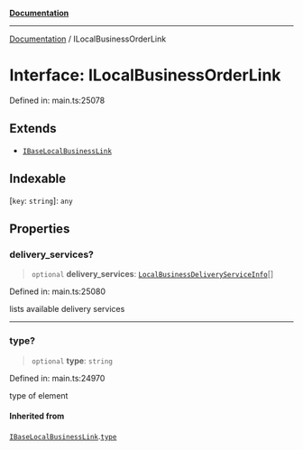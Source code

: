 [**Documentation**](../README.md)

***

[Documentation](../README.md) / ILocalBusinessOrderLink

# Interface: ILocalBusinessOrderLink

Defined in: main.ts:25078

## Extends

- [`IBaseLocalBusinessLink`](IBaseLocalBusinessLink.md)

## Indexable

\[`key`: `string`\]: `any`

## Properties

### delivery\_services?

> `optional` **delivery\_services**: [`LocalBusinessDeliveryServiceInfo`](../classes/LocalBusinessDeliveryServiceInfo.md)[]

Defined in: main.ts:25080

lists available delivery services

***

### type?

> `optional` **type**: `string`

Defined in: main.ts:24970

type of element

#### Inherited from

[`IBaseLocalBusinessLink`](IBaseLocalBusinessLink.md).[`type`](IBaseLocalBusinessLink.md#type)
